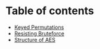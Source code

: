 # Table of contents

* [Keyed Permutations](README.md)
* [Resisting Bruteforce](resisting-bruteforce.md)
* [Structure of AES](structure-of-aes.md)
